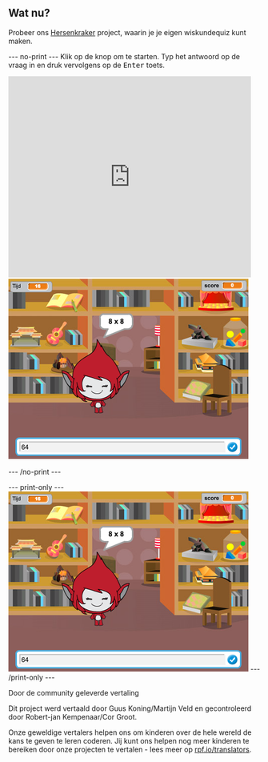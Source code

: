 ## Wat nu?

Probeer ons [Hersenkraker](https://projects.raspberrypi.org/nl-NL/projects/brain-game?utm_source=pathway&utm_medium=whatnext&utm_campaign=projects) project, waarin je je eigen wiskundequiz kunt maken.

--- no-print --- Klik op de knop om te starten. Typ het antwoord op de vraag in en druk vervolgens op de <kbd>Enter</kbd> toets.

<div class="scratch-preview">
  <iframe allowtransparency="true" width="485" height="402" src="https://scratch.mit.edu/projects/embed/250234955/?autostart=false" frameborder="0" scrolling="no"></iframe>
  <img src="images/brain-final.png">
</div>

--- /no-print ---

--- print-only --- ![Brain Game](images/brain-final.png) --- /print-only ---


Door de community geleverde vertaling

Dit project werd vertaald door Guus Koning/Martijn Veld en gecontroleerd door Robert-jan Kempenaar/Cor Groot.

Onze geweldige vertalers helpen ons om kinderen over de hele wereld de kans te geven te leren coderen. Jij kunt ons helpen nog meer kinderen te bereiken door onze projecten te vertalen - lees meer op [rpf.io/translators](https://rpf.io/translators).
